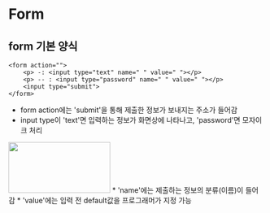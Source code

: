 # Form 
## form 기본 양식
```
<form action="">
    <p> -: <input type="text" name=" " value=" "></p>
    <p> -- : <input type="password" name=" " value=" "></p>
    <input type="submit">
</form>
```
* form action에는 'submit'을 통해 제출한 정보가 보내지는 주소가 들어감
* input type이 'text'면 입력하는 정보가 화면상에 나타나고, 'password'면 모자이크 처리
<img src="https://github.com/frontStudy/img/blob/master/form_id%26pw.PNG" width=200px height=100px>
* 'name'에는 제출하는 정보의 분류(이름)이 들어감
* 'value'에는 입력 전 default값을 프로그래머가 지정 가능

